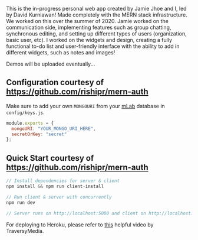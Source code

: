 This is the in-progress personal web app created by Jamie Jhoe and I, led by David Kurniawan! Made completely with the MERN stack infrastructure. We worked on this over the summer of 2020. Jamie worked on the communication side, implementing features such as group chatting, synchronous editing, and setting up different types of users (organization, basic user, etc). I worked on the widgets and design, creating a fully functional to-do list and user-friendly interface with the ability to add in different widgets, such as notes and images!

Demos will be uploaded eventually...

## Configuration courtesy of https://github.com/rishipr/mern-auth

Make sure to add your own `MONGOURI` from your [mLab](http://mlab.com) database in `config/keys.js`.

```javascript
module.exports = {
  mongoURI: "YOUR_MONGO_URI_HERE",
  secretOrKey: "secret"
};
```

## Quick Start courtesy of https://github.com/rishipr/mern-auth

```javascript
// Install dependencies for server & client
npm install && npm run client-install

// Run client & server with concurrently
npm run dev

// Server runs on http://localhost:5000 and client on http://localhost:3000
```

For deploying to Heroku, please refer to [this](https://www.youtube.com/watch?v=71wSzpLyW9k) helpful video by TraversyMedia.
